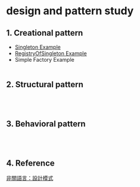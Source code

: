 ﻿# design and pattern study

## 1. Creational pattern
- [Singleton Example](https://github.com/changemyminds/Design-and-Pattern/tree/master/Singleton/src/com/company)
- [RegistryOfSingleton Example](https://github.com/changemyminds/Design-and-Pattern/tree/master/RegistryOfSingleton/src)
- Simple Factory Example
<br><br>

## 2. Structural pattern
<br><br>

## 3. Behavioral pattern
<br><br>

## 4. Reference
[非關語言：設計模式](https://openhome.cc/Gossip/DesignPattern/)



